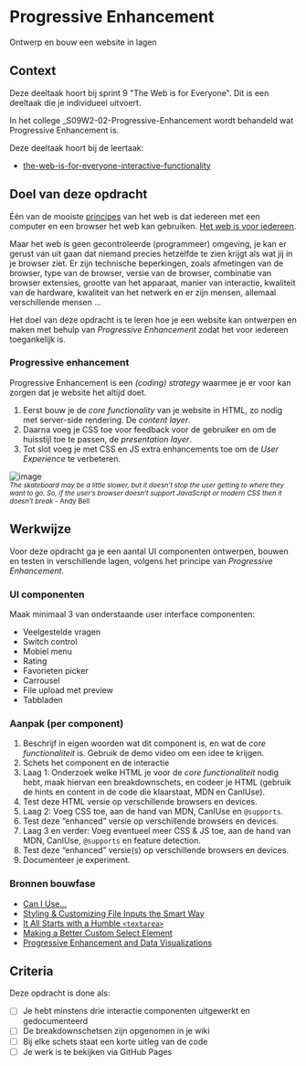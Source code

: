 

# Progressive Enhancement

Ontwerp en bouw een website in lagen

## Context

Deze deeltaak hoort bij sprint 9 "The Web is for Everyone". Dit is een deeltaak die je individueel uitvoert.

In het college _S09W2-02-Progressive-Enhancement wordt behandeld wat Progressive Enhancement is.

Deze deeltaak hoort bij de leertaak:
- [the-web-is-for-everyone-interactive-functionality](https://github.com/fdnd-task/the-web-is-for-everyone-interactive-functionality)



## Doel van deze opdracht

Één van de mooiste [principes](https://www.w3.org/DesignIssues/Principles.html) van het web is dat iedereen met een computer en een browser het web kan gebruiken. [Het web is voor iedereen](https://www.youtube.com/watch?v=UMNFehJIi0E). 

Maar het web is geen gecontroleerde (programmeer) omgeving, je kan er gerust van uit gaan dat niemand precies hetzelfde te zien krijgt als wat jij in je browser ziet. Er zijn technische beperkingen, zoals afmetingen van de browser, type van de browser, versie van de browser, combinatie van browser extensies, grootte van het apparaat, manier van interactie, kwaliteit van de hardware, kwaliteit van het netwerk en er zijn mensen, allemaal verschillende mensen ...

Het doel van deze opdracht is te leren hoe je een website kan ontwerpen en maken met behulp van _Progressive Enhancement_ zodat het voor iedereen toegankelijk is.

### Progressive enhancement
Progressive Enhancement is een _(coding) strategy_ waarmee je er voor kan zorgen dat je website het altijd doet. 

1. Eerst bouw je de _core functionality_ van je website in HTML, zo nodig met server-side rendering. De _content layer_.
2. Daarna voeg je CSS toe voor feedback voor de gebruiker en om de huisstijl toe te passen, de _presentation layer_.
3. Tot slot voeg je met CSS en JS extra enhancements toe om de _User Experience_ te verbeteren.

![image](https://github.com/fdnd-task/progressive-enhancement/assets/1391509/f6d0490b-6748-4fc8-8a63-d33d2f2d0b68)
<br><small>_The skateboard may be a little slower, but it doesn’t stop the user getting to where they want to go. So, if the user’s browser doesn’t support JavaScript or modern CSS then it doesn’t break_ - Andy Bell
</small>



## Werkwijze

Voor deze opdracht ga je een aantal UI componenten ontwerpen, bouwen en testen in verschillende lagen, volgens het principe van _Progressive Enhancement_. 



### UI componenten

Maak minimaal 3 van onderstaande user interface componenten: 

- Veelgestelde vragen
- Switch control
- Mobiel menu
- Rating
- Favorieten picker
- Carrousel
- File upload met preview
- Tabbladen


### Aanpak (per component)

1. Beschrijf in eigen woorden wat dit component is, en wat de _core functionaliteit_ is. Gebruik de demo video om een idee te krijgen.
2. Schets het component en de interactie 
3. Laag 1: Onderzoek welke HTML je voor de _core functionaliteit_ nodig hebt, maak hiervan een breakdownschets, en codeer je HTML (gebruik de hints en content in de code die klaarstaat, MDN en CanIUse).
4. Test deze HTML versie op verschillende browsers en devices.
5. Laag 2: Voeg CSS toe, aan de hand van MDN, CanIUse en `@supports`.
6. Test deze “enhanced” versie op verschillende browsers en devices.
7. Laag 3 en verder: Voeg eventueel meer CSS & JS toe, aan de hand van MDN, CanIUse, `@supports` en feature detection.
8. Test deze “enhanced” versie(s) op verschillende browsers en devices.
9. Documenteer je experiment.


### Bronnen bouwfase

* [Can I Use...](https://caniuse.com/)
* [Styling & Customizing File Inputs the Smart Way](https://tympanus.net/codrops/2015/09/15/styling-customizing-file-inputs-smart-way/)
* [It All Starts with a Humble `<textarea>`](https://24ways.org/2019/it-all-starts-with-a-humble-textarea/)
* [Making a Better Custom Select Element](https://24ways.org/2019/making-a-better-custom-select-element/)
* [Progressive Enhancement and Data Visualizations](https://css-tricks.com/progressive-enhancement-data-visualizations/)



## Criteria

Deze opdracht is done als:

- [ ] Je hebt minstens drie interactie componenten uitgewerkt en gedocumenteerd
- [ ] De breakdownschetsen zijn opgenomen in je wiki
- [ ] Bij elke schets staat een korte uitleg van de code
- [ ] Je werk is te bekijken via GitHub Pages